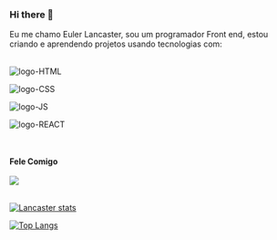 ### Hi there 👋

<p>Eu me chamo Euler Lancaster, sou um programador Front end, estou criando e aprendendo projetos usando tecnologias com:
<br>
<br>
<p><img src="https://img.shields.io/badge/HTML5-E34F26?style=for-the-badge&logo=html5&logoColor=white" alt="logo-HTML"/></p>
<p><img src="https://img.shields.io/badge/CSS3-1572B6?style=for-the-badge&logo=css3&logoColor=white" alt="logo-CSS"/></p>
<p><img src="https://img.shields.io/badge/JavaScript-323330?style=for-the-badge&logo=javascript&logoColor=F7DF1E" alt="logo-JS"/></p>
<p><img src="https://img.shields.io/badge/React-20232A?style=for-the-badge&logo=react&logoColor=61DAFB" alt="logo-REACT"/></p>
<br>
<br>
<b>Fele Comigo</b>
<br>
<br>
<a href="https://www.linkedin.com/in/euler-lancaster-021a04302/"><img src="https://img.shields.io/badge/LinkedIn-0077B5?style=for-the-badge&logo=linkedin&logoColor=white"/></a>
<br>
<br>

[![Lancaster stats](https://github-readme-stats.vercel.app/api?username=Lancaster07)](https://github.com/anuraghazra/github-readme-stats)

[![Top Langs](https://github-readme-stats.vercel.app/api/top-langs/?username=Lancaster07)](https://github.com/anuraghazra/github-readme-stats)
